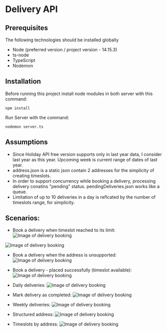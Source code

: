 # Delivery API

## Prerequisites
The following technologies should be installed globally
* Node (preferred version / project version - 14.15.3)
* ts-node
* TypeScript
* Nodemon 


## Installation

Before running this project install node modules in both server with this command:

```
npm install
```

Run Server with the command:

```
nodemon server.ts
```

## Assumptions
* Since Holiday API free version supports only in last year data, I consider last year as this year. Upcoming week is current range of dates of last year.
* address.json is a static json contain 2 addresses for the simplicity of creating timeslots.
* In order to support concurrency while booking a delivery, processing delivery conatins "pending" status. pendingDeliveries.json works like a queue.
* Limitation of up to 10 deliveries in a day is reflcated by the number of timeslots range, for simplicity.


## Scenarios:
* Book a delivery when timeslot reached to its limit:
![Image of delivery booking](https://i.ibb.co/74TFN4w/delivery.png)

![Image of delivery booking](https://i.ibb.co/hV1zqCk/delivery2.png)

* Book a delivery when the address is unsupported: 
![Image of delivery booking](https://i.ibb.co/ZNy0rdL/delivery3.png)

* Book a delivery - placed successfully (timeslot available):
![Image of delivery booking](https://i.ibb.co/4PnXxVB/delivery4.png)

* Daily deliveries:
![Image of delivery booking](https://i.ibb.co/YTbzV53/delivery5.png)


* Mark delivery as completed:
![Image of delivery booking](https://i.ibb.co/m6JHjv0/deliverycom.png)


* Weekly deliveries:
![Image of delivery booking](https://i.ibb.co/bLX5TnG/delivery6.png)

* Structured address:
![Image of delivery booking](https://i.ibb.co/Xy2zdSz/timeslots1.png)

* Timeslots by address:
![Image of delivery booking](https://i.ibb.co/7yZFm9t/timeslots2.png)








